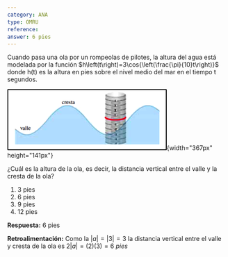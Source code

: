 ```yaml
---
category: ANA
type: OMRU
reference: 
answer: 6 pies
---
```


Cuando pasa una ola por un rompeolas de pilotes, la altura del agua está modelada por la función $h\left(t\right)=3\cos{\left(\frac{\pi}{10}t\right)}$ donde h(t) es la altura en pies sobre el nivel medio del mar en el tiempo t segundos.

![](/assets/04.png){width="367px" height="141px"}

¿Cuál es la altura de la ola, es decir, la distancia vertical entre el valle y la cresta de la ola?

1. 3 pies
2. 6 pies
3. 9 pies
4. 12 pies

**Respuesta:** 6 pies

**Retroalimentación:** Como la $\left|a\right|=\left|3\right|=3$ la distancia vertical entre el valle y cresta de la ola es $2\left|a\right|=\left(2\right)\left(3\right)=6\ pies$
